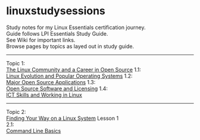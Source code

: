 # linuxstudysessions
Study notes for my Linux Essentials certification journey.  
Guide follows LPI Essentials Study Guide.  
See Wiki for important links.  
Browse pages by topics as layed out in study guide.

---

Topic 1:  
[The Linux Community and a Career in Open Source](https://github.com/bullintheserver/linuxstudysessions/blob/main/topic1.md#topic-1)
1.1:  
[Linux Evolution and Popular Operating Systems](https://github.com/bullintheserver/linuxstudysessions/blob/main/topic1.md#11)
1.2:  
[Major Open Source Applications](https://github.com/bullintheserver/linuxstudysessions/blob/main/topic1.md#12)
1.3:  
[Open Source Software and Licensing](https://github.com/bullintheserver/linuxstudysessions/blob/main/topic1.md#13)
1.4:  
[ICT Skills and Working in Linux](https://github.com/bullintheserver/linuxstudysessions/blob/main/topic1.md#14)

---

Topic 2:  
[Finding Your Way on a Linux System](https://github.com/bullintheserver/linuxstudysessions/blob/main/topic2.md#topic-2)
Lesson 1  
2.1:  
[Command Line Basics](https://github.com/bullintheserver/linuxstudysessions/blob/main/topic2.md#21)
